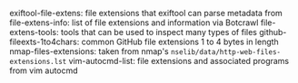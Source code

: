 exiftool-file-extens: file extensions that exiftool can parse metadata from
file-extens-info: list of file extensions and information via Botcrawl
file-extens-tools: tools that can be used to inspect many types of files
github-fileexts-1to4chars: common GitHub file extensions 1 to 4 bytes in length
nmap-files-extensions: taken from nmap's `nselib/data/http-web-files-extensions.lst`
vim-autocmd-list: file extensions and associated programs from vim autocmd
